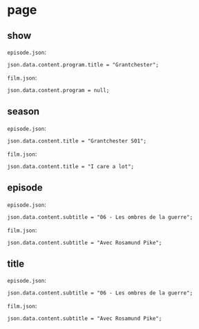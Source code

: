 # page

## show

`episode.json`:

~~~
json.data.content.program.title = "Grantchester";
~~~

`film.json`:

~~~
json.data.content.program = null;
~~~

## season

`episode.json`:

~~~
json.data.content.title = "Grantchester S01";
~~~

`film.json`:

~~~
json.data.content.title = "I care a lot";
~~~

## episode

`episode.json`:

~~~
json.data.content.subtitle = "06 - Les ombres de la guerre";
~~~

`film.json`:

~~~
json.data.content.subtitle = "Avec Rosamund Pike";
~~~

## title

`episode.json`:

~~~
json.data.content.subtitle = "06 - Les ombres de la guerre";
~~~

`film.json`:

~~~
json.data.content.subtitle = "Avec Rosamund Pike";
~~~
